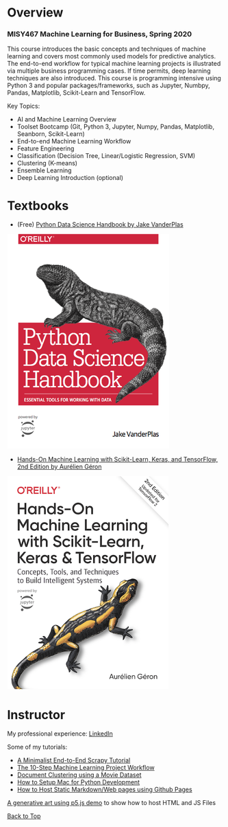 # Overview
### MISY467 Machine Learning for Business, Spring 2020

This course introduces the basic concepts and techniques of machine learning and covers most commonly used models for predictive analytics. The end-to-end workflow for typical machine learning projects is illustrated via multiple business programming cases. If time permits, deep learning techniques are also introduced. This course is programming intensive using Python 3 and popular packages/frameworks, such as Jupyter, Numbpy, Pandas, Matplotlib, Scikit-Learn and TensorFlow.

Key Topics:

- AI and Machine Learning Overview
- Toolset Bootcamp (Git, Python 3, Jupyter, Numpy, Pandas, Matplotlib, Seanborn, Scikit-Learn)
- End-to-end Machine Learning Workflow
- Feature Engineering
- Classification (Decision Tree, Linear/Logistic Regression, SVM)
- Clustering (K-means)
- Ensemble Learning
- Deep Learning Introduction (optional)

# Textbooks

- (Free) [Python Data Science Handbook by Jake VanderPlas](https://jakevdp.github.io/PythonDataScienceHandbook/)

![PythonDataScienceHandbook](./img/datascience.png)

- [Hands-On Machine Learning with Scikit-Learn, Keras, and TensorFlow, 2nd Edition
by Aurélien Géron](https://www.oreilly.com/library/view/hands-on-machine-learning/9781492032632/)

![Machine Learning](./img/machinelearning.png)

# Instructor

My professional experience: [LinkedIn](https://www.linkedin.com/in/harryjwang/)

Some of my tutorials:

- [A Minimalist End-to-End Scrapy Tutorial](https://towardsdatascience.com/a-minimalist-end-to-end-scrapy-tutorial-part-i-11e350bcdec0?source=friends_link&sk=c9f8e32f28a88c61987ec60f93b93e6d)
- [The 10-Step Machine Learning Project Workflow](https://github.com/harrywang/house-price-prediction)
- [Document Clustering using a Movie Dataset](https://github.com/harrywang/document_clustering)
- [How to Setup Mac for Python Development](https://medium.com/@HarryWang/how-to-setup-mac-for-python-development-37e5fd895151?source=friends_link&sk=515c160a5a1e61440d626f1a6ac1f567)
- [How to Host Static Markdown/Web pages using Github Pages](https://medium.com/@HarryWang/how-to-host-static-markdown-web-pages-using-github-pages-61f80a3a5136?source=friends_link&sk=d77f25f3509cc9d37925e3324b187abe)


[A generative art using p5.js demo](./generative-art/index.html) to show how to host HTML and JS Files

[Back to Top](#misy467-machine-learning-for-business-spring-2020)
